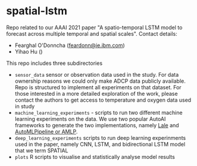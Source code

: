 # spatial-lstm
Repo related to our AAAI 2021 paper "A spatio-temporal LSTM model to forecast across multiple temporal and spatial scales".
Contact details:
 - Fearghal O'Donncha (feardonn@ie.ibm.com)
 - Yihao Hu ()

This repo includes three subdirectories
 - `sensor_data` sensor or observation data used in the study. For data ownership reasons we could only make ADCP data publicly available. Repo is structured to implement all experiments on that dataset. For those interested in a more detailed exploration of the work, please contact the authors to get access to temperature and oxygen data used in study
 - `machine_learning_experiments` - scripts to run two different machine learning experiments on the data. We use two popular AutoAI frameworks to generate the two implementations, namely [Lale](https://github.com/iBM/lale) and [AutoMLPipeline or AMLP](https://github.com/IBM/AutoMLPipeline.jl).
 - `deep_learning_experiments` scripts to run deep learning experinments used in the paper, namely CNN, LSTM, and bidirectional LSTM model that we term SPATIAL
 - `plots` R scripts to visualise and statistically analyse model results
